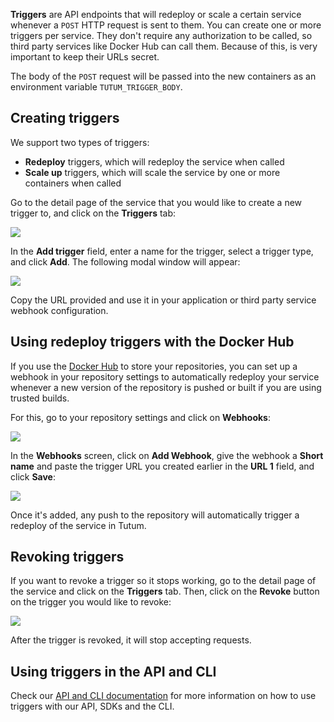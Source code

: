 **Triggers** are API endpoints that will redeploy or scale a certain service whenever a `POST` HTTP request is sent to them. You can create one or more triggers per service. They don't require any authorization to be called, so third party services like Docker Hub can call them. Because of this, is very important to keep their URLs secret.

The body of the `POST` request will be passed into the new containers as an environment variable `TUTUM_TRIGGER_BODY`.


## Creating triggers

We support two types of triggers:

* **Redeploy** triggers, which will redeploy the service when called
* **Scale up** triggers, which will scale the service by one or more containers when called

Go to the detail page of the service that you would like to create a new trigger to, and click on the **Triggers** tab:

![](https://s.tutum.co/support/images/triggers-tab-blank.png)

In the **Add trigger** field, enter a name for the trigger, select a trigger type, and click **Add**. The following modal window will appear:

![](https://s.tutum.co/support/images/webhook-add.png)

Copy the URL provided and use it in your application or third party service webhook configuration.


## Using redeploy triggers with the Docker Hub

If you use the [Docker Hub](https://registry.hub.docker.com/) to store your repositories, you can set up a webhook in your repository settings to automatically redeploy your service whenever a new version of the repository is pushed or built if you are using trusted builds.

For this, go to your repository settings and click on **Webhooks**:

![](https://s.tutum.co/support/images/dockerhub-image-detail-webhooks.png)

In the **Webhooks** screen, click on **Add Webhook**, give the webhook a **Short name** and paste the trigger URL you created earlier in the **URL 1** field, and click **Save**:

![](https://s.tutum.co/support/images/add-webhook-dockerhub.png)

Once it's added, any push to the repository will automatically trigger a redeploy of the service in Tutum.


## Revoking triggers

If you want to revoke a trigger so it stops working, go to the detail page of the service and click on the **Triggers** tab. Then, click on the **Revoke** button on the trigger you would like to revoke:

![](https://s.tutum.co/support/images/revoke-trigger.png)

After the trigger is revoked, it will stop accepting requests.


## Using triggers in the API and CLI

Check our [API and CLI documentation](https://docs.tutum.co/v2/api/#triggers) for more information on how to use triggers with our API, SDKs and the CLI.
